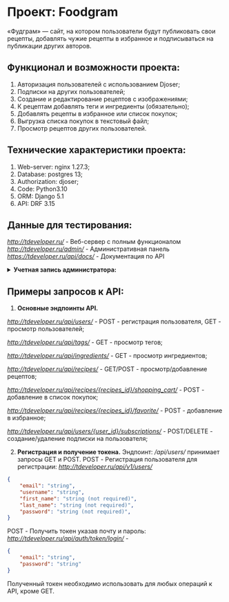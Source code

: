 # Проект: Foodgram

«Фудграм» — сайт, на котором пользователи будут публиковать свои рецепты, добавлять чужие рецепты в избранное и подписываться на публикации других авторов.

## Функционал и возможности проекта:

1. Авторизация пользователей с использованием Djoser;
2. Подписки на других пользователей;
3. Создание и редактирование рецептов с изображениями;
4. К рецептам добавлять теги и ингредиенты (обязательно);
5. Добавлять рецепты в избранное или список покупок;
6. Выгрузка списка покупок в текстовый файл;
7. Просмотр рецептов других пользователей.

## Технические характеристики проекта:

1. Web-server: nginx 1.27.3;
2. Database: postgres 13;
3. Authorization: djoser;
4. Code: Python3.10
5. ORM: Django 5.1
6. API: DRF 3.15

## Данные для тестирования:

*http://tdeveloper.ru/* - Веб-сервер с полным функционалом  
*http://tdeveloper.ru/admin/* - Административная панель
*https://tdeveloper.ru/api/docs/* - Документация по API

<details>
<summary> <b>Учетная запись администратора:</b> </summary>
  username: test_admin   
  password: Qq123456
</details>

## Примеры запросов к API:

1. **Основные эндпоинты API.**

*http://tdeveloper.ru/api/users/* - POST - регистрация пользователя, GET - просмотр пользователей;

*http://tdeveloper.ru/api/tags/* - GET - просмотр тегов;

*http://tdeveloper.ru/api/ingredients/* - GET - просмотр ингредиентов;

*http://tdeveloper.ru/api/recipes/* - GET/POST - просмотр/добавление рецептов;

*http://tdeveloper.ru/api/recipes/{recipes_id}/shopping_cart/* - POST - добавление в список покупок;

*http://tdeveloper.ru/api/recipes/{recipes_id}/favorite/* - POST - добавление в избранное;

*http://tdeveloper.ru/api/users/{user_id}/subscriptions/* - POST/DELETE - создание/удаление подписки на пользователя;

2. **Регистрация и получение токена.**
Эндпоинт: */api/users/* принимает запросы GET и POST.
POST - Регистрация пользователя для регистрации:
*http://tdeveloper.ru/api/v1/users/* 
```json
{
    "email": "string",
    "username": "string",
    "first_name": "string (not required)",
    "last_name": "string (not required)",
    "password": "string (not required)",
}
```
POST - Получить токен указав почту и пароль:
*http://tdeveloper.ru/api/auth/token/login/* -
```json
{
    "email": "string",
    "password": "string"
}
```
Полученный токен необходимо использовать для любых операций к API, кроме GET.

